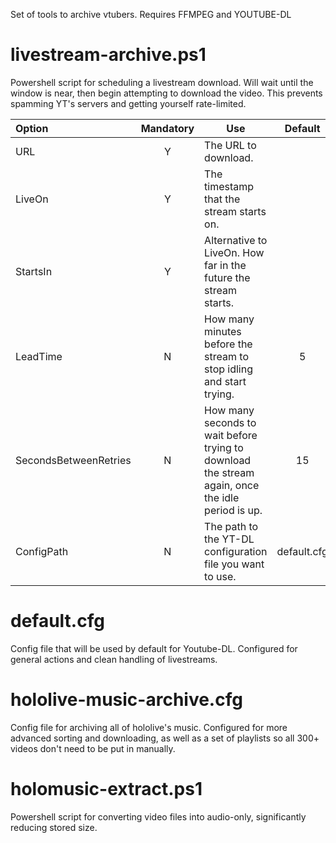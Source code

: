 Set of tools to archive vtubers. Requires FFMPEG and YOUTUBE-DL

# livestream-archive.ps1

Powershell script for scheduling a livestream download. Will wait until the window is near, then begin attempting to download the video. This prevents spamming YT's servers and getting yourself rate-limited.

Option | Mandatory | Use | Default
:----- | :-------: | --- | :-----:
URL | Y | The URL to download. |
LiveOn | Y | The timestamp that the stream starts on. |
StartsIn | Y | Alternative to LiveOn. How far in the future the stream starts. |
LeadTime | N | How many minutes before the stream to stop idling and start trying. | 5
SecondsBetweenRetries | N | How many seconds to wait before trying to download the stream again, once the idle period is up. | 15
ConfigPath | N | The path to the YT-DL configuration file you want to use. | default.cfg

# default.cfg

Config file that will be used by default for Youtube-DL. Configured for general actions and clean handling of livestreams.

# hololive-music-archive.cfg

Config file for archiving all of hololive's music. Configured for more advanced sorting and downloading, as well as a set of playlists so all 300+ videos don't need to be put in manually.

# holomusic-extract.ps1

Powershell script for converting video files into audio-only, significantly reducing stored size.
